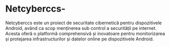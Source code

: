 # Netcyberccs-
Netcyberccs este un proiect de securitate cibernetică pentru dispozitivele Android, având ca scop menținerea sub control a securității pe internet. Acesta oferă o platformă comprehensivă și inovatoare pentru monitorizarea și protejarea infrastructurilor și datelor online pe dispozitivele Android. 
